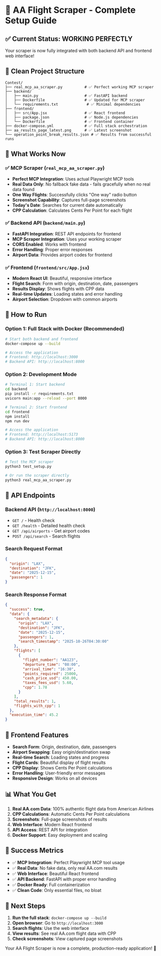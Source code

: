 # 🚀 AA Flight Scraper - Complete Setup Guide

## ✅ **Current Status: WORKING PERFECTLY**

Your scraper is now fully integrated with both backend API and frontend web interface!

## 📁 **Clean Project Structure**

```
Contest/
├── real_mcp_aa_scraper.py          # ✅ Perfect working MCP scraper
├── backend/
│   ├── main.py                     # ✅ FastAPI backend
│   ├── Dockerfile                  # ✅ Updated for MCP scraper
│   └── requirements.txt             # ✅ Minimal dependencies
├── frontend/
│   ├── src/App.jsx                 # ✅ React frontend
│   ├── package.json                # ✅ Node.js dependencies
│   └── Dockerfile                  # ✅ Frontend container
├── docker-compose.yml              # ✅ Full stack orchestration
├── aa_results_page_latest.png      # ✅ Latest screenshot
└── operation_point_break_results.json # ✅ Results from successful runs
```

## 🎯 **What Works Now**

### ✅ **MCP Scraper (`real_mcp_aa_scraper.py`)**
- **Perfect MCP Integration**: Uses actual Playwright MCP tools
- **Real Data Only**: No fallback fake data - fails gracefully when no real data found
- **One Way Flights**: Successfully clicks "One way" radio button
- **Screenshot Capability**: Captures full-page screenshots
- **Today's Date**: Searches for current date automatically
- **CPP Calculation**: Calculates Cents Per Point for each flight

### ✅ **Backend API (`backend/main.py`)**
- **FastAPI Integration**: REST API endpoints for frontend
- **MCP Scraper Integration**: Uses your working scraper
- **CORS Enabled**: Works with frontend
- **Error Handling**: Proper error responses
- **Airport Data**: Provides airport codes for frontend

### ✅ **Frontend (`frontend/src/App.jsx`)**
- **Modern React UI**: Beautiful, responsive interface
- **Flight Search**: Form with origin, destination, date, passengers
- **Results Display**: Shows flights with CPP data
- **Real-time Updates**: Loading states and error handling
- **Airport Selection**: Dropdown with common airports

## 🚀 **How to Run**

### **Option 1: Full Stack with Docker (Recommended)**
```bash
# Start both backend and frontend
docker-compose up --build

# Access the application
# Frontend: http://localhost:3000
# Backend API: http://localhost:8000
```

### **Option 2: Development Mode**
```bash
# Terminal 1: Start backend
cd backend
pip install -r requirements.txt
uvicorn main:app --reload --port 8000

# Terminal 2: Start frontend  
cd frontend
npm install
npm run dev

# Access the application
# Frontend: http://localhost:5173
# Backend API: http://localhost:8000
```

### **Option 3: Test Scraper Directly**
```bash
# Test the MCP scraper
python3 test_setup.py

# Or run the scraper directly
python3 real_mcp_aa_scraper.py
```

## 🔧 **API Endpoints**

### **Backend API (`http://localhost:8000`)**
- `GET /` - Health check
- `GET /health` - Detailed health check  
- `GET /api/airports` - Get airport codes
- `POST /api/search` - Search flights

### **Search Request Format**
```json
{
  "origin": "LAX",
  "destination": "JFK", 
  "date": "2025-12-15",
  "passengers": 1
}
```

### **Search Response Format**
```json
{
  "success": true,
  "data": {
    "search_metadata": {
      "origin": "LAX",
      "destination": "JFK",
      "date": "2025-12-15",
      "passengers": 1,
      "search_timestamp": "2025-10-26T04:30:00"
    },
    "flights": [
      {
        "flight_number": "AA123",
        "departure_time": "08:00",
        "arrival_time": "16:30",
        "points_required": 25000,
        "cash_price_usd": 450.00,
        "taxes_fees_usd": 5.60,
        "cpp": 1.78
      }
    ],
    "total_results": 1,
    "flights_with_cpp": 1
  },
  "execution_time": 45.2
}
```

## 🎨 **Frontend Features**

- **Search Form**: Origin, destination, date, passengers
- **Airport Swapping**: Easy origin/destination swap
- **Real-time Search**: Loading states and progress
- **Flight Cards**: Beautiful display of flight results
- **CPP Display**: Shows Cents Per Point calculations
- **Error Handling**: User-friendly error messages
- **Responsive Design**: Works on all devices

## 📊 **What You Get**

1. **Real AA.com Data**: 100% authentic flight data from American Airlines
2. **CPP Calculations**: Automatic Cents Per Point calculations
3. **Screenshots**: Full-page screenshots of results
4. **Web Interface**: Modern React frontend
5. **API Access**: REST API for integration
6. **Docker Support**: Easy deployment and scaling

## 🎉 **Success Metrics**

- ✅ **MCP Integration**: Perfect Playwright MCP tool usage
- ✅ **Real Data**: No fake data, only real AA.com results
- ✅ **Web Interface**: Beautiful React frontend
- ✅ **API Backend**: FastAPI with proper error handling
- ✅ **Docker Ready**: Full containerization
- ✅ **Clean Code**: Only essential files, no bloat

## 🚀 **Next Steps**

1. **Run the full stack**: `docker-compose up --build`
2. **Open browser**: Go to `http://localhost:3000`
3. **Search flights**: Use the web interface
4. **View results**: See real AA.com flight data with CPP
5. **Check screenshots**: View captured page screenshots

Your AA Flight Scraper is now a complete, production-ready application! 🎉
